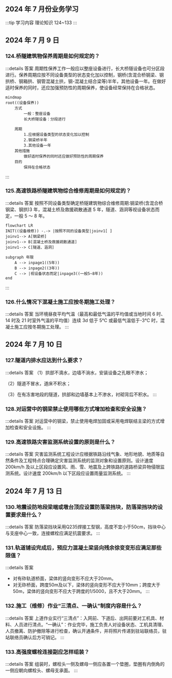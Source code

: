 ## 2024 年 7 月份业务学习

:::tip 学习内容
理论知识 124~133
:::

## 2024 年 7 月 9 日

### 124.桥隧建筑物保养周期是如何规定的？

:::details 答案
周期性保养工作一般应以整座设备进行，长大桥隧设备也可分区段进行。保养周期应按不同设备类型的状态变化加以控制，钢桥(含混合桥钢梁、钢拱桥、钢箱拱、钢管混凝土拱，钢-混凝土结合梁等)半年，其他设备一年。在做好适时保养的同时，还应加强预防性的周期保养，使设备经常保持在合格状态。

```mermaid
mindmap
root((设备保养))
    方式
        一般：整座设备
        长大桥隧设备：分段进行

    周期
        1.应根据设备类型的状态变化加以控制
        2.钢梁桥半年
        3.其他设备一年
    其他措施
        做好适时保养的同时还应做好预防性的周期保养
    目的
        保持在合格状态
```
:::

### 125.高速铁路桥隧建筑物综合维修周期是如何规定的？

:::details 答案
按照不同设备类型确定桥隧建筑物综合维修周期:钢梁桥(含混合桥钢梁、钢拱)3 年，混凝土桥及救援疏散通道 5 年，隧道、涵洞等视设备状态而定，一般 5 ～ 8 年。

```mermaid
flowchart LR
INIT((设备维修)) -.-> |按照不同的设备类型|joinv1[ ]
joinv1--> A[钢梁桥]
joinv1--> B[混凝土桥及救援疏散通道]
joinv1--> C[隧道、涵洞]

subgraph 年限
    A --> inpage1((5年))
    B --> inpage2((3年))
    C --> |视设备状态而定|inpage3((一般5~8年))
end

```

:::

### 126.什么情况下混凝土施工应按冬期施工处理？

:::details 答案
当环境昼夜平均气温（最高和最低气温的平均值或当地时间 6 时、14 时及 21 时室外气温的平均值）连续 3d 低于 5℃ 或最低气温低于-3℃ 时，混凝土施工应按冬期施工处理。
:::

## 2024 年 7 月 10 日

### 127.隧道内排水应达到什么要求？

:::details 答案
（1）拱部不滴水，边墙不淌水，安装设备之孔眼不渗水；

（2）隧道不冒水，道床不积水；

（3）在有冻害地段的隧道，拱部和边墙基本上不渗水，衬砌背后不积水。
:::

### 128.对运营中的钢梁禁止使用哪些方式增加检查和安全设施？

:::details 答案
对运营中的钢梁，禁止使用电焊加固或采用电焊联结主梁的方式增加检查和安全设施。
:::

### 129.高速铁路灾害监测系统设置的原则是什么？

:::details 答案
灾害监测系统工程设计应根据铁路沿线气象、地形地貌、地质等自然条件及工程特点合理确定灾害监测系统的监测对象和设置原则。设计速度 200km/h 及以上区段应设置风、雨、雪、地震及上跨铁路的道路桥梁异物侵限监测系统。设计速度 200km/h 以下区段应设置雨量监测系统。
:::

## 2024 年 7 月 13 日

### 130.地震设防地段梁端或墩台顶应设置防落梁挡块，防落梁挡块的设置要求是什么？

:::details 答案
防落梁挡块采用Q235焊接工型钢，高度不宜小于50cm，挡块中心与支座中心一致，连接螺栓应满足抗震要求。
:::

### 131.轨道铺设完成后，预应力混凝土梁竖向残余徐变变形应满足那些限值？

:::details 答案
- 对有砟轨道桥面，梁体的竖向变形不应大于20mm。
- 对无砟桥面，跨度50m及以下，梁体的竖向变形不应大于10mm；跨度大于50m，梁体的竖向变形不应大于跨度的1/5000，且不大于20mm。
:::

### 132.施工（维修）作业“三清点、一确认”制度内容是什么？

:::details 答案
上道作业实行“三清点”：入网前、下道后、出网前要对工机具、材料、人员进行清点。“一确认”：作业完毕，施工负责人对设备状态、工机具清理、人员撤离、防护撤除等进行检查，确认开通条件，并将照片传递到驻站联络员，驻站联络员确认后方可销记。
:::

### 133.高强度螺栓连接副应怎样组装？

:::details 答案
组装时，螺栓头一侧及螺母一侧应各置一个垫圈，垫圈有内倒角的一侧应朝向螺栓头、螺母支承面。
:::